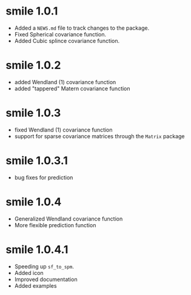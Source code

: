 # smile 1.0.1

* Added a `NEWS.md` file to track changes to the package.
* Fixed Spherical covariance function.
* Added Cubic splince covariance function.

# smile 1.0.2

* added Wendland (1) covariance function
* added "tappered" Matern covariance function

# smile 1.0.3

* fixed Wendland (1) covariance function
* support for sparse covariance matrices through the `Matrix` package

# smile 1.0.3.1

* bug fixes for prediction

# smile 1.0.4

* Generalized Wendland covariance function
* More flexible prediction function

# smile 1.0.4.1

* Speeding up `sf_to_spm`.
* Added icon
* Improved documentation
* Added examples

